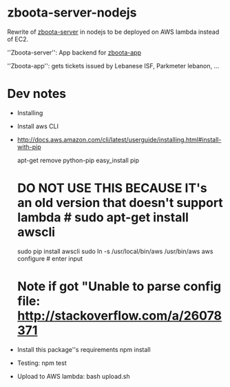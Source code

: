 # zboota-server-nodejs
Rewrite of [zboota-server](https://github.com/shadiakiki1986/zboota-server) in nodejs to be deployed on AWS lambda instead of EC2.

''Zboota-server'': App backend for [zboota-app](https://github.com/shadiakiki1986/zboota-app)

''Zboota-app'': gets tickets issued by Lebanese ISF, Parkmeter lebanon, ...

# Dev notes
* Installing
 * Install aws CLI
  * http://docs.aws.amazon.com/cli/latest/userguide/installing.html#install-with-pip

    apt-get remove python-pip
    easy_install pip
    # DO NOT USE THIS BECAUSE IT's an old version that doesn't support lambda # sudo apt-get install awscli
    sudo pip install awscli
    sudo ln -s /usr/local/bin/aws /usr/bin/aws
    aws configure # enter input
    # Note if got "Unable to parse config file: http://stackoverflow.com/a/26078371

 * Install this package''s requirements
    npm install

* Testing: npm test
* Upload to AWS lambda: bash upload.sh
